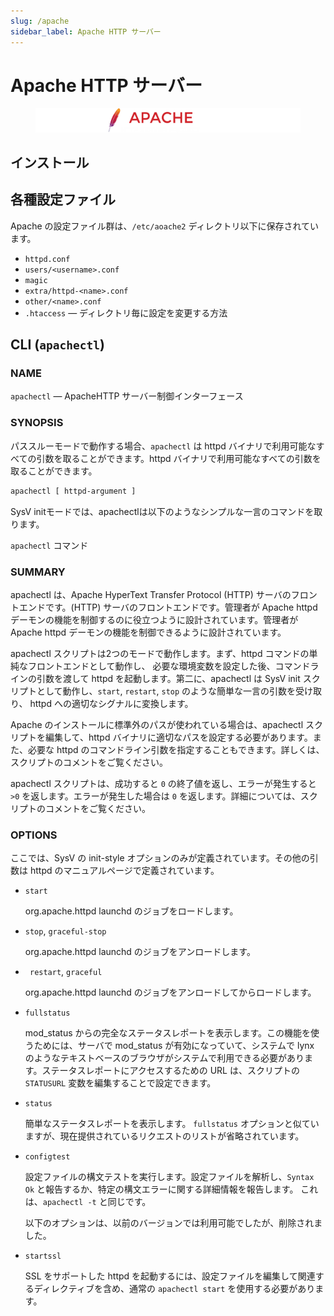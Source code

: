 ```yaml
---
slug: /apache
sidebar_label: Apache HTTP サーバー
---
```


# Apache HTTP サーバー

<figure class="inline-flex">

![](../../static/img/notes/apache.logo.png)

</figure>

## インストール

## 各種設定ファイル

Apache の設定ファイル群は、`/etc/aoache2` ディレクトリ以下に保存されています。

- `httpd.conf`
- `users/<username>.conf`
- `magic`
- `extra/httpd-<name>.conf`
- `other/<name>.conf`
- `.htaccess` — ディレクトリ毎に設定を変更する方法

## CLI (`apachectl`)

### NAME

`apachectl` — ApacheHTTP サーバー制御インターフェース

### SYNOPSIS

パススルーモードで動作する場合、`apachectl` は httpd バイナリで利用可能なすべての引数を取ることができます。httpd バイナリで利用可能なすべての引数を取ることができます。

```bash
apachectl [ httpd-argument ]
```

SysV initモードでは、apachectlは以下のようなシンプルな一言のコマンドを取ります。

`apachectl` コマンド

### SUMMARY

apachectl は、Apache HyperText Transfer Protocol (HTTP) サーバのフロントエンドです。(HTTP) サーバのフロントエンドです。管理者が Apache httpd デーモンの機能を制御するのに役立つように設計されています。管理者が Apache httpd デーモンの機能を制御できるように設計されています。

apachectl スクリプトは2つのモードで動作します。まず、httpd コマンドの単純なフロントエンドとして動作し、 必要な環境変数を設定した後、コマンドラインの引数を渡して httpd を起動します。第二に、apachectl は SysV init スクリプトとして動作し、`start`, `restart`, `stop` のような簡単な一言の引数を受け取り、 httpd への適切なシグナルに変換します。

Apache のインストールに標準外のパスが使われている場合は、apachectl スクリプトを編集して、httpd バイナリに適切なパスを設定する必要があります。また、必要な httpd のコマンドライン引数を指定することもできます。詳しくは、スクリプトのコメントをご覧ください。

apachectl スクリプトは、成功すると `0` の終了値を返し、エラーが発生すると `>0` を返します。エラーが発生した場合は `0` を返します。詳細については、スクリプトのコメントをご覧ください。

### OPTIONS

ここでは、SysV の init-style オプションのみが定義されています。その他の引数は httpd のマニュアルページで定義されています。

- `start`
  
  org.apache.httpd launchd のジョブをロードします。

- `stop`, `graceful-stop`

  org.apache.httpd launchd のジョブをアンロードします。

- ` restart`, `graceful`

  org.apache.httpd launchd のジョブをアンロードしてからロードします。

- `fullstatus`

  mod_status からの完全なステータスレポートを表示します。この機能を使うためには、サーバで mod_status が有効になっていて、システムで lynx のようなテキストベースのブラウザがシステムで利用できる必要があります。ステータスレポートにアクセスするための URL は、スクリプトの `STATUSURL` 変数を編集することで設定できます。

- `status`

  簡単なステータスレポートを表示します。 `fullstatus` オプションと似ていますが、現在提供されているリクエストのリストが省略されています。

- `configtest`

  設定ファイルの構文テストを実行します。設定ファイルを解析し、`Syntax Ok` と報告するか、特定の構文エラーに関する詳細情報を報告します。 これは、`apachectl -t` と同じです。

  以下のオプションは、以前のバージョンでは利用可能でしたが、削除されました。

- `startssl`

  SSL をサポートした httpd を起動するには、設定ファイルを編集して関連するディレクティブを含め、通常の `apachectl start` を使用する必要があります。

